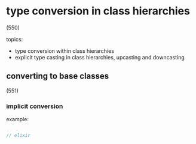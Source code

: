 # type conversion in class hierarchies

(550)

topics:

- type conversion within class hierarchies
- explicit type casting in class hierarchies, upcasting and downcasting

## converting to base classes

(551)

### implicit conversion

example:

```c++

// elixir

```
